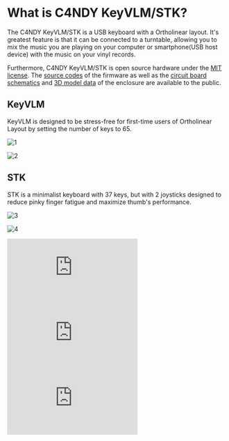 # What is C4NDY KeyVLM/STK?

The C4NDY KeyVLM/STK is a USB keyboard with a Ortholinear layout. It's greatest feature is that it can be connected to a turntable, allowing you to mix the music you are playing on your computer or smartphone(USB host device) with the music on your vinyl records.

Furthermore, C4NDY KeyVLM/STK is open source hardware under the [MIT license](https://github.com/yamamo2shun1/C4NDY/blob/main/LICENSE.md). The [source codes](https://github.com/yamamo2shun1/C4NDY/tree/main/STM32CubeIDE) of the firmware as well as the [circuit board schematics](https://github.com/yamamo2shun1/C4NDY/tree/main/KiCad) and [3D model data](https://github.com/yamamo2shun1/C4NDY/tree/main/3Dmodel) of the enclosure are available to the public.

## KeyVLM

KeyVLM is designed to be stress-free for first-time users of Ortholinear Layout by setting the number of keys to 65.

![1](/images/1.png)

![2](/images/2.png)

## STK

STK is a minimalist keyboard with 37 keys, but with 2 joysticks designed to reduce pinky finger fatigue and maximize thumb's performance.

![3](/images/3.png)

![4](/images/4.png)

<iframe class="youtube" src="https://www.youtube.com/embed/TXuELYQbFvI?si=C4ZM-QYwuqbofEQ4" title="YouTube video player" frameborder="0" allow="accelerometer; autoplay; clipboard-write; encrypted-media; gyroscope; picture-in-picture; web-share" referrerpolicy="strict-origin-when-cross-origin" allowfullscreen></iframe>
<br>
<iframe class="youtube" src="https://www.youtube.com/embed/NtcGqJvtMxw?si=YaaeqbSABE9DcXNv" title="YouTube video player" frameborder="0" allow="accelerometer; autoplay; clipboard-write; encrypted-media; gyroscope; picture-in-picture; web-share" referrerpolicy="strict-origin-when-cross-origin" allowfullscreen></iframe>
<br>
<iframe class="youtube" src="https://www.youtube.com/embed/8FVFd6uG3Ts?si=2ghEefk_HB_o5fTh" title="YouTube video player" frameborder="0" allow="accelerometer; autoplay; clipboard-write; encrypted-media; gyroscope; picture-in-picture; web-share" referrerpolicy="strict-origin-when-cross-origin" allowfullscreen></iframe>

